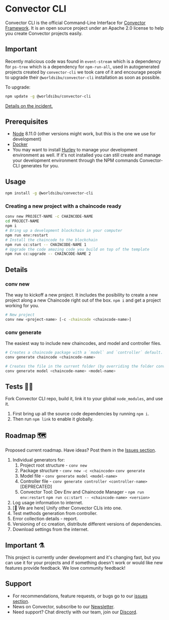 # Convector CLI

Convector CLI is the official Command-Line Interface for <a href="https://github.com/worldsibu/convector/" target="_blank">Convector Framework</a>. It is an open source project under an Apache 2.0 license to help you create Convector projects easily.

## Important

Recently malicious code was found in `event-stream` which is a dependency for `ps-tree` which is a dependency for `npm-run-all`, used in autogenerated projects created by `convector-cli` we took care of it and encourage people to upgrade their `@worldsibu/convector-cli` installation as soon as possible.

To upgrade:
```bash
npm update -g @worldsibu/convector-cli
```

[Details on the incident.](https://github.com/dominictarr/event-stream/issues/116)

## Prerequisites

* [Node](https://nodejs.org/en/download/) 8.11.0 (other versions might work, but this is the one we use for development)
* [Docker](https://www.docker.com/community-edition)
* You may want to install [Hurley](https://github.com/worldsibu/hurley) to manage your development environment as well. If it's not installed you can still create and manage your development environment through the NPM commands Convector-CLI generates for you.

## Usage

```bash
npm install -g @worldsibu/convector-cli
```

### Creating a new project with a chaincode ready

```bash
conv new PROJECT-NAME -c CHAINCODE-NAME
cd PROJECT-NAME
npm i
# Bring up a development blockchain in your computer
npm run env:restart
# Install the chaincode to the blockchain
npm run cc:start -- CHAINCODE-NAME 1
# Upgrade the code amazing code you build on top of the template
npm run cc:upgrade -- CHAINCODE-NAME 2
```

## Details

### conv new

The way to kickoff a new project. It includes the posibility to create a new project along a new Chaincode right out of the box. `npm i` and get a project working for you.

```bash
# New project
conv new <project-name> [-c -chaincode <chaincode-name>]
```

### conv generate

The easiest way to include new chaincodes, and model and controller files.

```bash
# Creates a chaincode package with a `model` and `controller` default. This needs to be run inside a Convector project folder.
conv generate chaincode <chaincode-name>
``` 

```bash
# Creates the file in the current folder (by overriding the folder conventions).
conv generate model <chaincode-name> <model-name>
```

## Tests 👷‍♂️

Fork Convector CLI repo, build it, link it to your global `node_modules`, and  use it.

1. First bring up all the source code dependencies by running `npm i`.
2. Then run `npm link` to enable it globally.

## Roadmap 🗺

Proposed current roadmap. Have ideas? Post them in the [Issues section](https://github.com/worldsibu/convector-cli/issues).

1. Individual generators for:
    1. Project root structure - `conv new`
    2. Package structure - `conv new -c <chaincode>` `conv generate`
    3. Model file - `conv generate model <model-name>`
    4. Controller file - `conv generate controller <controller-name>` [DEPRECATED]
    5. Convector Tool: Dev Env and Chaincode Manager - `npm run env:restart` `npm run cc:start -- <chaincode-name> <version>`
2. Log usage information to internet.
3. [🤚 We are here] Unify other Convector CLIs into one.
4. Test methods generation from controller.
5. Error collection details - report.
6. Versioning of cc creation, distribute different versions of dependencies.
7. Download settings from the internet.

## Important ⚗️

This project is currently under development and it's changing fast, but you can use it for your projects and if something doesn't work or would like new features provide feedback. We love community feedback!

## Support

* For recommendations, feature requests, or bugs go to our [issues section](https://github.com/worldsibu/convector-cli/issues).
* News on Convector, subscribe to our [Newsletter](https://worldsibu.io/subscribe/).
* Need support? Chat directly with our team, join our [Discord](https://discord.gg/twRwpWt).